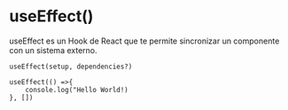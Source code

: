 # useEffect()

useEffect es un Hook de React que te permite sincronizar un componente con un sistema externo.

```
useEffect(setup, dependencies?)

useEffect(() =>{
    console.log("Hello World!)
}, [])
```
